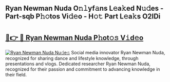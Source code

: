 ## Ryan Newman Nuda O𝚗𝚕yf𝚊ns L𝚎a𝚔ed N𝚞𝚍es - Part-sqb P𝚑𝚘tos Vi𝚍𝚎o - H𝚘𝚝 Part L𝚎a𝚔s O2IDi

# <h2><a href="http://kf9fk9.oniu.top/?m=Ryan+Newman+Nuda">🔗👉 🔴 Ryan Newman Nuda P𝚑ot𝚘𝚜 V𝚒d𝚎o</a></h2>

[![Ryan Newman Nuda Nu𝚍e𝚜](https://i.imgur.com/0qMVB7G.gif)](http://kf9fk9.oniu.top/?m=Ryan+Newman+Nuda)
Social media innovator Ryan Newman Nuda, recognized for sharing dance and lifestyle knowledge, through presentations and vlogs. Dedicated researcher Ryan Newman Nuda, recognized for their passion and commitment to advancing knowledge in their field.  
